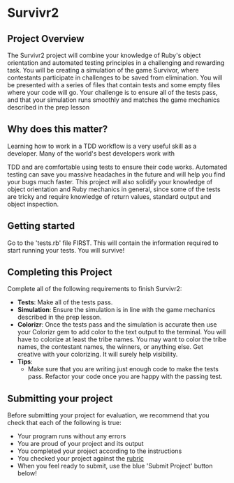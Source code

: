# Survivr2

## Project Overview
The Survivr2 project will combine your knowledge of Ruby's object orientation and automated testing principles in a 
challenging and rewarding task. You will be creating a simulation of the game Survivor, where contestants participate 
in challenges to be saved from elimination. You will be presented with a series of files that contain tests and some empty 
files where your code will go. Your challenge is to ensure all of the tests pass, and that your simulation runs smoothly and 
matches the game mechanics described in the prep lesson


## Why does this matter?
Learning how to work in a TDD workflow is a very useful skill as a developer. Many of the world's best developers work with

 TDD and are comfortable using tests to ensure their code works. Automated testing can save you massive headaches in the future and will help you find your bugs much faster. This project will also solidify your knowledge of object orientation and Ruby mechanics in general, since some of the tests are tricky and require knowledge of return values, standard output and object inspection.

## Getting started
Go to the 'tests.rb' file FIRST. This will contain the information required to start running your tests. You will survive!

## Completing this Project
Complete all of the following requirements to finish Survivr2:
* **Tests**: Make all of the tests pass.
* **Simulation**: Ensure the simulation is in line with the game mechanics described in the prep lesson.
* **Colorizr**: Once the tests pass and the simulation is accurate then use your Colorizr gem to add color to the text output to the terminal. You will have to colorize at least the tribe names. You may want to color the tribe names, the contestant names, the winners, or anything else. Get creative with your colorizing. It will surely help visibility.
* **Tips**:
  * Make sure that you are writing just enough code to make the tests pass. Refactor your code once you are happy with the passing test.

## Submitting your project
Before submitting your project for evaluation, we recommend that you check that each of the following is true:


* Your program runs without any errors
* You are proud of your project and its output
* You completed your project according to the instructions
* You checked your project against the [rubric](https://docs.google.com/document/d/15alwRyxfVK8xhbDptn1D1276XSXm1tXpxXmQDBKHKRU/pub)
* When you feel ready to submit, use the blue 'Submit Project' button below!
